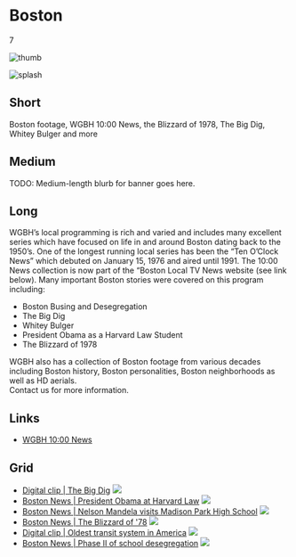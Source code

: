 # Boston

7

![thumb](https://s3.amazonaws.com/wgbhstocksales.org/content/collections/boston/Aerial_348x196.png)

![splash](https://s3.amazonaws.com/wgbhstocksales.org/content/collections/boston/Boston_collection_main770x433.png)

## Short

Boston footage, WGBH 10:00 News, the Blizzard of 1978,
The Big Dig, Whitey Bulger and more

## Medium

TODO: Medium-length blurb for banner goes here.

## Long

WGBH’s local programming is rich and varied and includes many excellent series 
which have focused on life in and around Boston dating back to the 1950’s. One 
of the longest running local series has been the “Ten O’Clock News” which debuted 
on January 15, 1976 and aired until 1991.  The 10:00 News collection is now part 
of the “Boston Local TV News website (see link below).  Many important Boston 
stories were covered on this program including:

- Boston Busing and Desegregation
- The Big Dig
- Whitey Bulger
- President Obama as a Harvard Law Student
- The Blizzard of 1978

WGBH also has a collection of Boston footage from various decades including Boston 
history, Boston personalities, Boston neighborhoods as well as HD aerials.  
Contact us for more information. 

## Links

- [WGBH 10:00 News](http://bostonlocaltv.org/wgbh)

## Grid
- [Digital clip | The Big Dig](/TODO) ![](https://s3.amazonaws.com/wgbhstocksales.org/content/collections/boston/GBH00000060001010_348x196.png)
- [Boston News | President Obama at Harvard Law](http://bostonlocaltv.org/catalog/V_UDAMVZGA4JEY06N) ![](https://s3.amazonaws.com/wgbhstocksales.org/content/collections/boston/Obama_348x196.png)
- [Boston News | Nelson Mandela visits Madison Park High School](http://bostonlocaltv.org/catalog/V_L5N55ATB6GXSBK6) ![](https://s3.amazonaws.com/wgbhstocksales.org/content/collections/boston/Mandela_348x196.png)
-  [Boston News | The Blizzard of '78](http://bostonlocaltv.org/catalog/V_OUS1BQH8VP7MVMQ) ![](https://s3.amazonaws.com/wgbhstocksales.org/content/collections/boston/blizzard_348x196.png)
- [Digital clip | Oldest transit system in America](/TODO) ![](https://s3.amazonaws.com/wgbhstocksales.org/content/collections/boston/GBH000020551000034-2_348x196.png)
- [Boston News | Phase II of school desegregation](http://bostonlocaltv.org/catalog/V_OUS1BQH8VP7MVMQ) ![](https://s3.amazonaws.com/wgbhstocksales.org/content/collections/boston/charlestownfirstday_348x196.jpg)
 
